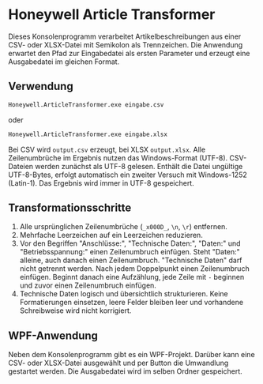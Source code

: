 # Honeywell Article Transformer

Dieses Konsolenprogramm verarbeitet Artikelbeschreibungen aus einer CSV- oder XLSX-Datei mit Semikolon als Trennzeichen. Die Anwendung erwartet den Pfad zur Eingabedatei als ersten Parameter und erzeugt eine Ausgabedatei im gleichen Format.

## Verwendung

```bash
Honeywell.ArticleTransformer.exe eingabe.csv
```

oder

```bash
Honeywell.ArticleTransformer.exe eingabe.xlsx
```

Bei CSV wird `output.csv` erzeugt, bei XLSX `output.xlsx`. Alle Zeilenumbrüche im Ergebnis nutzen das Windows-Format (UTF-8).
CSV-Dateien werden zunächst als UTF-8 gelesen. Enthält die Datei ungültige UTF-8-Bytes, erfolgt automatisch ein zweiter Versuch mit Windows-1252 (Latin-1). Das Ergebnis wird immer in UTF-8 gespeichert.

## Transformationsschritte

1. Alle ursprünglichen Zeilenumbrüche (`_x000D_`, `\n`, `\r`) entfernen.
2. Mehrfache Leerzeichen auf ein Leerzeichen reduzieren.
3. Vor den Begriffen "Anschlüsse:", "Technische Daten:", "Daten:" und "Betriebsspannung:" einen Zeilenumbruch einfügen. Steht "Daten:" alleine, auch danach einen Zeilenumbruch. "Technische Daten" darf nicht getrennt werden. Nach jedem Doppelpunkt einen Zeilenumbruch einfügen. Beginnt danach eine Aufzählung, jede Zeile mit `-` beginnen und zuvor einen Zeilenumbruch einfügen.
4. Technische Daten logisch und übersichtlich strukturieren. Keine Formatierungen einsetzen, leere Felder bleiben leer und vorhandene Schreibweise wird nicht korrigiert.

## WPF-Anwendung

Neben dem Konsolenprogramm gibt es ein WPF-Projekt. Darüber kann eine CSV- oder XLSX-Datei ausgewählt und per Button die Umwandlung gestartet werden. Die Ausgabedatei wird im selben Ordner gespeichert.
